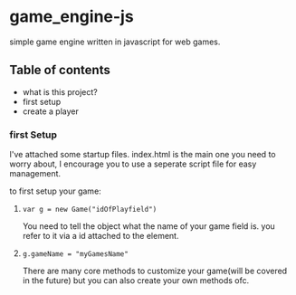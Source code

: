 # game_engine-js
simple game engine written in javascript for web games.

<h2>Table of contents</h2>
<ul>
  <li>
    what is this project?
  </li>
  <li>
    first setup
  </li>
  <li>
    create a player
  </li>
</ul>

<h3>first Setup</h3>
<p>
I've attached some startup files. index.html is the main one you need to worry about, I encourage you to use a seperate script file for easy management. 
</p>
to first setup your game:
<ol>
<li>
<code>var g = new Game("idOfPlayfield")</code> 
<p>
You need to tell the object what the name of your game field is. you refer to it via a id attached to the element. </p>
</li>
<li>
<code>g.gameName = "myGamesName"</code> <p>
There are many core methods to customize your game(will be covered in the future) but you can also create your own methods ofc. </p>
</li>
</ol>
